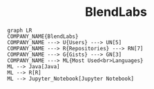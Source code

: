 <h1 align="center">BlendLabs</h1>

```mermaid
graph LR
COMPANY_NAME{BlendLabs}
COMPANY_NAME ---> U{Users} ---> UN[5]
COMPANY_NAME ---> R{Repositories} ---> RN[7]
COMPANY_NAME ---> G{Gists} ---> GN[3]
COMPANY_NAME ---> ML{Most Used<br>Languages}
ML --> Java[Java]
ML --> R[R]
ML --> Jupyter_Notebook[Jupyter Notebook]
```

